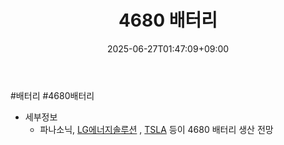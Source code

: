 ﻿---
title: "4680 배터리"
date: 2025-06-27T01:47:09+09:00
lastmod: 2025-06-27T01:47:09+09:00
type: docs
sidebar:
  open: true
weight: 2
---
<div style="display:none">
  <meta property="article:published_time" content="2025-06-26T16:47:09Z" />
  <meta property="article:modified_time" content="2025-06-26T16:47:09Z" />
</div>
#배터리 #4680배터리

- 세부정보
	- 파나소닉, [LG에너지솔루션](/industry-study/lg에너지솔루션/) , [TSLA](/company-analysis/tsla/) 등이 4680 배터리 생산 전망
